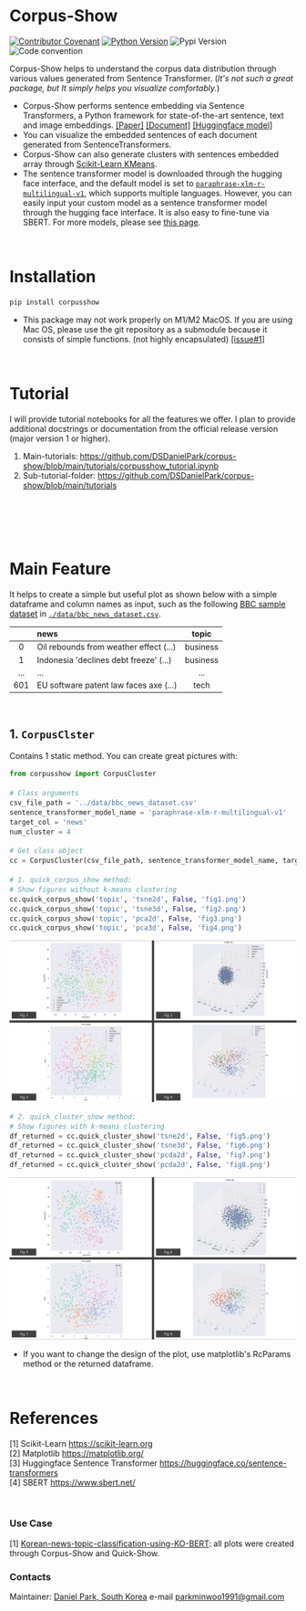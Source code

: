 # Corpus-Show
[![Contributor Covenant](https://img.shields.io/badge/contributor%20covenant-v2.0%20adopted-black.svg)](code_of_conduct.md)
[![Python Version](https://img.shields.io/badge/python-3.6%2C3.7%2C3.8-black.svg)](code_of_conduct.md)
![Pypi Version](https://img.shields.io/pypi/v/corpusshow.svg)
![Code convention](https://img.shields.io/badge/code%20convention-pep8-black)

Corpus-Show helps to understand the corpus data distribution through various values generated from Sentence Transformer. (_It's not such a great package, but It simply helps you visualize comfortably._)
- Corpus-Show performs sentence embedding via Sentence Transformers, a Python framework for state-of-the-art sentence, text and image embeddings. [[Paper]](https://arxiv.org/abs/1908.10084) [[Document]](https://www.sbert.net/) [[Huggingface model]](https://huggingface.co/sentence-transformers/paraphrase-xlm-r-multilingual-v1) 
- You can visualize the embedded sentences of each document generated from SentenceTransformers.
- Corpus-Show can also generate clusters with sentences embedded array through [Scikit-Learn KMeans](https://scikit-learn.org/stable/modules/generated/sklearn.cluster.KMeans.html).
- The sentence transformer model is downloaded through the hugging face interface, and the default model is set to [`paraphrase-xlm-r-multilingual-v1`](https://huggingface.co/sentence-transformers/paraphrase-xlm-r-multilingual-v1), which supports multiple languages. However, you can easily input your custom model as a sentence transformer model through the hugging face interface. It is also easy to fine-tune via SBERT. For more models, please see [this page](https://huggingface.co/sentence-transformers).




<br>

# Installation
  ```zsh
  pip install corpusshow
  ```
  - This package may not work properly on M1/M2 MacOS. If you are using Mac OS, please use the git repository as a submodule because it consists of simple functions. (not highly encapsulated) [[issue#1]](https://github.com/DSDanielPark/corpus-show/issues/1)
<br>

# Tutorial
I will provide tutorial notebooks for all the features we offer. I plan to provide additional docstrings or documentation from the official release version (major version 1 or higher).

1. Main-tutorials: https://github.com/DSDanielPark/corpus-show/blob/main/tutorials/corpusshow_tutorial.ipynb
2. Sub-tutorial-folder: https://github.com/DSDanielPark/corpus-show/blob/main/tutorials
 

<Br><Br><Br><Br>

# Main Feature
It helps to create a simple but useful plot as shown below with a simple dataframe and column names as input, such as the following [BBC sample dataset](http://mlg.ucd.ie/datasets/bbc.html) in [`./data/bbc_news_dataset.csv`](https://github.com/DSDanielPark/corpus-show/blob/main/data/bbc_news_dataset.csv).


|     | news  | topic |
|:---:|:----|:----:|
|0|Oil rebounds from weather effect (...)|business|
|1|Indonesia 'declines debt freeze' (...)|business|
|...|...|...|
|601|EU software patent law faces axe (...)|tech|

<br>

## 1. `CorpusClster`
Contains 1 static method. You can create great pictures with:
```python
from corpusshow import CorpusCluster

# Class arguments
csv_file_path = '../data/bbc_news_dataset.csv'
sentence_transformer_model_name = 'paraphrase-xlm-r-multilingual-v1'
target_col = 'news'
num_cluster = 4

# Get class object
cc = CorpusCluster(csv_file_path, sentence_transformer_model_name, target_col, num_cluster)

# 1. quick_corpus_show method: 
# Show figures without k-means clustering
cc.quick_corpus_show('topic', 'tsne2d', False, 'fig1.png')
cc.quick_corpus_show('topic', 'tsne3d', False, 'fig2.png')
cc.quick_corpus_show('topic', 'pca2d', False, 'fig3.png')
cc.quick_corpus_show('topic', 'pca3d', False, 'fig4.png')
```
![](https://github.com/DSDanielPark/corpus-show/blob/main/tutorials/imgs/readme_fig1.png)
```python
# 2. quick_cluster_show method:
# Show figures with k-means clustering
df_returned = cc.quick_cluster_show('tsne2d', False, 'fig5.png')
df_returned = cc.quick_cluster_show('tsne3d', False, 'fig6.png')
df_returned = cc.quick_cluster_show('pcda2d', False, 'fig7.png')
df_returned = cc.quick_cluster_show('pcda2d', False, 'fig8.png')
```
![](https://github.com/DSDanielPark/corpus-show/blob/main/tutorials/imgs/readme_fig2.png)
- If you want to change the design of the plot, use matplotlib's RcParams method or the returned dataframe.

<br>


# References
[1] Scikit-Learn https://scikit-learn.org <br>
[2] Matplotlib https://matplotlib.org/ <br>
[3] Huggingface Sentence Transformer https://huggingface.co/sentence-transformers <Br>
[4] SBERT https://www.sbert.net/

<br>


### Use Case
[1] [Korean-news-topic-classification-using-KO-BERT](https://github.com/DSDanielPark/fine-tuned-korean-BERT-news-article-classifier): all plots were created through Corpus-Show and Quick-Show.


### Contacts
Maintainer: [Daniel Park, South Korea](https://github.com/DSDanielPark) 
e-mail parkminwoo1991@gmail.com
